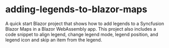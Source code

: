 # adding-legends-to-blazor-maps
A quick start Blazor project that shows how to add legends to a Syncfusion Blazor Maps in a Blazor WebAssembly app. This project also includes a code snippet to align legend, change legend mode, legend position, and legend icon and skip an item from the legend.

